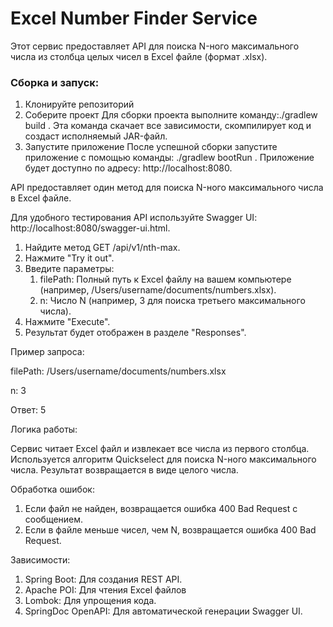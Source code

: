 # Excel Number Finder Service

Этот сервис предоставляет API для поиска N-ного максимального числа из столбца целых чисел в Excel файле (формат .xlsx).

### Сборка и запуск:
1. Клонируйте репозиторий
2. Соберите проект
   Для сборки проекта выполните команду:./gradlew build . Эта команда скачает все зависимости, скомпилирует код и создаст исполняемый JAR-файл.
3. Запустите приложение
   После успешной сборки запустите приложение с помощью команды:
./gradlew bootRun . Приложение будет доступно по адресу: http://localhost:8080.

 API предоставляет один метод для поиска N-ного максимального числа в Excel файле.

Для удобного тестирования API используйте Swagger UI:
 http://localhost:8080/swagger-ui.html.

1. Найдите метод GET /api/v1/nth-max.
2. Нажмите "Try it out".
3. Введите параметры:
   1. filePath: Полный путь к Excel файлу на вашем компьютере (например, /Users/username/documents/numbers.xlsx).
   2. n: Число N (например, 3 для поиска третьего максимального числа).
4. Нажмите "Execute".
5. Результат будет отображен в разделе "Responses".

Пример запроса: 

filePath: /Users/username/documents/numbers.xlsx

n: 3

Ответ: 5

Логика работы:

Сервис читает Excel файл и извлекает все числа из первого столбца.
Используется алгоритм Quickselect для поиска N-ного максимального числа.
Результат возвращается в виде целого числа.

Обработка ошибок:
1. Если файл не найден, возвращается ошибка 400 Bad Request с сообщением.
2. Если в файле меньше чисел, чем N, возвращается ошибка 400 Bad Request.

Зависимости:
1. Spring Boot: Для создания REST API.
2. Apache POI: Для чтения Excel файлов
3. Lombok: Для упрощения кода.
4. SpringDoc OpenAPI: Для автоматической генерации Swagger UI.